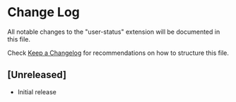 # Change Log

All notable changes to the "user-status" extension will be documented in this file.

Check [Keep a Changelog](http://keepachangelog.com/) for recommendations on how to structure this file.

## [Unreleased]

- Initial release